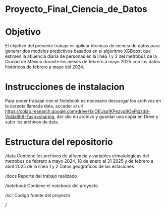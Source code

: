 # Proyecto_Final_Ciencia_de_Datos

# Objetivo
El objetivo del presente trabajo es aplicar técnicas de ciencia de datos para generar dos modelos predictivos basados en el algoritmo XGBoost que estimen la afluencia diaria de personas en la línea 1 y 2 del metrobús de la Ciudad de México durante los meses de febrero a mayo 2025 con los datos históricos de febrero a mayo del 2024.

# Instrucciones de instalacion 
Para poder trabajar con el Notebook es necesario descargar los archivos en la carpeta llamada data, acceder al url https://colab.research.google.com/drive/1xjOEUsa1KPezyp8OePxjzdd-VpQs6h9-?usp=sharing, dar clic en archivo y guardar una copia en Drive y subir los archivos de data.

# Estructura del repositorio
/data
Contiene los archivos de afluencia y variables climatologicas del metrobus de febrero a mayo 2024, 18 de enero al 31 2025 y de febrero a abril 2025 de la linea 1 y 2
Datos geograficos de las estaciones 

/docs 
Reporte del trabajo realizado

/notebook
Contiene el notebook del proyecto

/scr
Codigo fuente del proyecto

/
